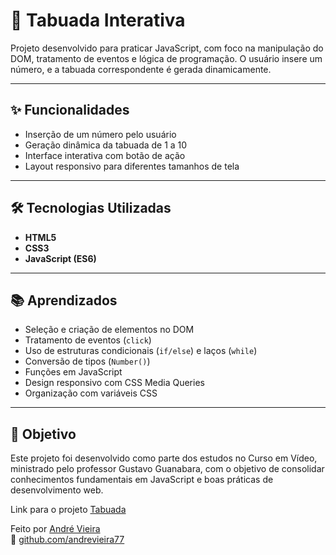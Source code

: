 # 📘 Tabuada Interativa

Projeto desenvolvido para praticar JavaScript, com foco na manipulação do DOM, tratamento de eventos e lógica de programação. O usuário insere um número, e a tabuada correspondente é gerada dinamicamente.

---

## ✨ Funcionalidades

- Inserção de um número pelo usuário
- Geração dinâmica da tabuada de 1 a 10
- Interface interativa com botão de ação
- Layout responsivo para diferentes tamanhos de tela

---

## 🛠️ Tecnologias Utilizadas

- **HTML5**
- **CSS3**
- **JavaScript (ES6)**

---

## 📚 Aprendizados

- Seleção e criação de elementos no DOM
- Tratamento de eventos (`click`)
- Uso de estruturas condicionais (`if/else`) e laços (`while`)
- Conversão de tipos (`Number()`)
- Funções em JavaScript
- Design responsivo com CSS Media Queries
- Organização com variáveis CSS

---

## 🧠 Objetivo

Este projeto foi desenvolvido como parte dos estudos no Curso em Vídeo, ministrado pelo professor Gustavo Guanabara, com o objetivo de consolidar conhecimentos fundamentais em JavaScript e boas práticas de desenvolvimento web.

Link para o projeto [Tabuada](https://alsvieira77.github.io/Projetos/Tabuada/index.html)

Feito por [André Vieira](https://www.linkedin.com/in/andrevieira)  
🔗 [github.com/andrevieira77](https://github.com/andrevieira77)
